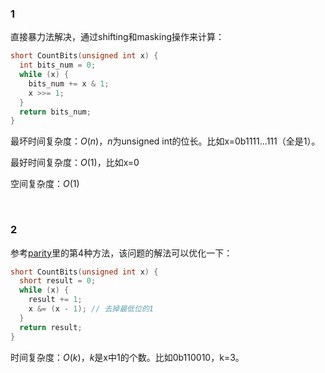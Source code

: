 ### 1

直接暴力法解决，通过shifting和masking操作来计算：
```c++
short CountBits(unsigned int x) {
  int bits_num = 0;
  while (x) {
    bits_num += x & 1;
    x >>= 1;
  }
  return bits_num;
}
```
最坏时间复杂度：$O(n)$，$n$为unsigned int的位长。比如x=0b1111...111（全是1）。

最好时间复杂度：$O(1)$，比如x=0

空间复杂度：$O(1)$

<br>

### 2
参考[parity](./parity.md#4)里的第4种方法，该问题的解法可以优化一下：
```c++
short CountBits(unsigned int x) {
  short result = 0;
  while (x) {
    result += 1;
    x &= (x - 1); // 去掉最低位的1
  }
  return result;
}
```
时间复杂度：$O(k)$，$k$是x中1的个数。比如0b110010，k=3。